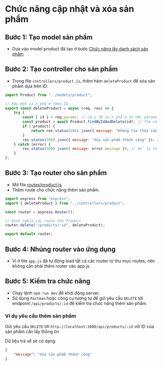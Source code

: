 # Chức năng cập nhật và xóa sản phẩm

## Bước 1: Tạo model sản phẩm

-   Dựa vào model product đã tạo ở bước [Chức năng lấy danh sách sản phẩm](./danh-sach-san-pham.md)

## Bước 2: Tạo controller cho sản phẩm

-   Trong file `controllers/product.js`, thêm hàm `deleteProduct` để xóa sản phẩm dựa trên ID:

```javascript
import Product from "../models/product";

// Xóa một sản phẩm theo ID
export const deleteProduct = async (req, res) => {
    try {
        const { id } = req.params; // Lấy ID sản phẩm từ URL params
        const product = await Product.findByIdAndDelete(id); // Tìm và xóa sản phẩm theo ID
        if (!product) {
            return res.status(404).json({ message: "Không tìm thấy sản phẩm nào" }); // Trả về lỗi nếu không tìm thấy sản phẩm
        }
        res.status(200).json({ message: "Xóa sản phẩm thành công" }); // Trả về phản hồi thành công sau khi xóa
    } catch (error) {
        res.status(500).json({ message: error.message }); // Xử lý lỗi và trả về phản hồi lỗi
    }
};
```

## Bước 3: Tạo router cho sản phẩm

-   Mở file [routes/product.js](../../routes/product).
-   Thêm route cho chức năng thêm sản phẩm.

```javascript
import express from "express";
import { deleteProduct } from "../controllers/product";

const router = express.Router();

// Định nghĩa các route cho Product
router.delete("/products/:id", deleteProduct);

export default router;
```

## Bước 4: Nhúng router vào ứng dụng

-   Vì ở file `app.js` đã tự động load tất cả các router từ thư mục routes, nên không cần phải thêm router vào app.js.

## Bước 5: Kiểm tra chức năng

-   Chạy lệnh `npm run dev` để khởi động server.
-   Sử dụng `Postman` hoặc công cụ tương tự để gửi yêu cầu `DELETE` tới endpoint `/api/products/:id` để kiểm tra chức năng thêm sản phẩm.

### Ví dụ yêu cầu thêm sản phẩm

Gửi yêu cầu `DELETE` tới `http://localhost:3000/api/products/:id` với ID của sản phẩm cần lấy thông tin

Dữ liệu trả về sẽ có dạng:

```json
{
    "message": "Xóa sản phẩm thành công"
}
```
